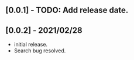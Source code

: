 ## [0.0.1] - TODO: Add release date.
## [0.0.2] - 2021/02/28

* initial release.
* Search bug resolved.
